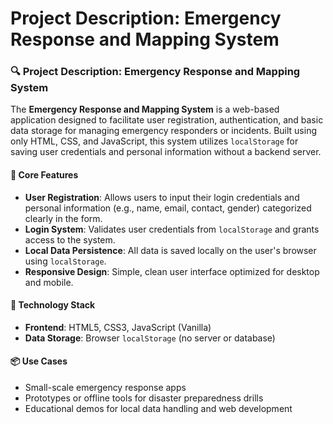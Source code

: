 # Project Description: Emergency Response and Mapping System


### 🔍 **Project Description: Emergency Response and Mapping System**

The **Emergency Response and Mapping System** is a web-based application designed to facilitate user registration, authentication, and basic data storage for managing emergency responders or incidents. Built using only HTML, CSS, and JavaScript, this system utilizes `localStorage` for saving user credentials and personal information without a backend server.

#### 🎯 **Core Features**

* **User Registration**: Allows users to input their login credentials and personal information (e.g., name, email, contact, gender) categorized clearly in the form.
* **Login System**: Validates user credentials from `localStorage` and grants access to the system.
* **Local Data Persistence**: All data is saved locally on the user's browser using `localStorage`.
* **Responsive Design**: Simple, clean user interface optimized for desktop and mobile.

#### 🧩 **Technology Stack**

* **Frontend**: HTML5, CSS3, JavaScript (Vanilla)
* **Data Storage**: Browser `localStorage` (no server or database)

#### 📦 **Use Cases**

* Small-scale emergency response apps
* Prototypes or offline tools for disaster preparedness drills
* Educational demos for local data handling and web development

